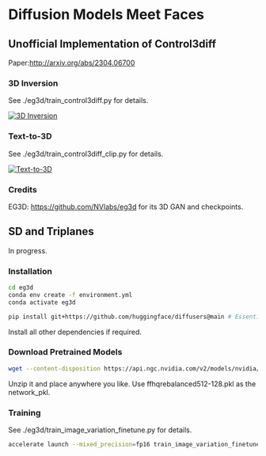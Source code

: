 # Diffusion Models Meet Faces
## Unofficial Implementation of Control3diff
Paper:http://arxiv.org/abs/2304.06700

### 3D Inversion
See ./eg3d/train_control3diff.py for details.

[![3D Inversion](https://img.youtube.com/vi/sIEEeOhxUKE/hqdefault.jpg)](https://youtube.com/shorts/sIEEeOhxUKE?feature=share)

### Text-to-3D
See ./eg3d/train_control3diff_clip.py for details.

<!-- insert https://youtube.com/shorts/k079vpNctvI?feature=share -->
[![Text-to-3D](https://img.youtube.com/vi/k079vpNctvI/hqdefault.jpg)](https://youtube.com/shorts/k079vpNctvI?feature=share)

### Credits
EG3D: https://github.com/NVlabs/eg3d for its 3D GAN and checkpoints.

## SD and Triplanes
In progress.

### Installation
```bash
cd eg3d
conda env create -f environment.yml
conda activate eg3d
```

```bash
pip install git+https://github.com/huggingface/diffusers@main # Essential for using lora
```

Install all other dependencies if required.

### Download Pretrained Models
```bash
wget --content-disposition https://api.ngc.nvidia.com/v2/models/nvidia/research/eg3d/versions/1/zip -O eg3d_1.zip
```

Unzip it and place anywhere you like. Use ffhqrebalanced512-128.pkl as the network_pkl.

### Training
See ./eg3d/train_image_variation_finetune.py for details.

```bash
accelerate launch --mixed_precision=fp16 train_image_variation_finetune.py --train_batch_size=8 --log_step_interval=2500 --checkpointing_steps=5000 --resume_from_checkpoint=latest --output=image_variation_finetune --wandb_offline  --prediction_type=epsilon --network_pkl=PATH_TO_EG3D_CHECKPOINT
```

